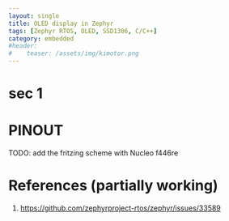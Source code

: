 ```yaml
---
layout: single
title: OLED display in Zephyr
tags: [Zephyr RTOS, OLED, SSD1306, C/C++]
category: embedded
#header:
#    teaser: /assets/img/kimotor.png
---
```


# sec 1



# PINOUT
TODO: add the fritzing scheme with Nucleo f446re

# References (partially working)

1. https://github.com/zephyrproject-rtos/zephyr/issues/33589